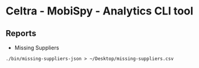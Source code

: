 # Celtra - MobiSpy - Analytics CLI tool

## Reports

- Missing Suppliers

```Shell
./bin/missing-suppliers-json > ~/Desktop/missing-suppliers.csv
```